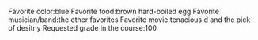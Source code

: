 Favorite color:blue 
Favorite food:brown hard-boiled egg 
Favorite musician/band:the other favorites
Favorite movie:tenacious d and the pick of desitny 
Requested grade in the course:100 
